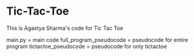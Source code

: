 # Tic-Tac-Toe
This is Agastya Sharma's code for Tic Tac Toe

main.py = main code
full_program_pseudocode = pseudocode for entire program
tictactoe_pseudocode = pseudocode for only tictactoe
